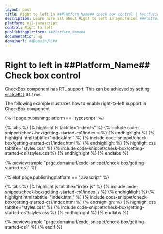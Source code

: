 ```yaml
---
layout: post
title: Right to left in ##Platform_Name## Check box control | Syncfusion
description: Learn here all about Right to left in Syncfusion ##Platform_Name## Check box control of Syncfusion Essential JS 2 and more.
platform: ej2-javascript
control: Right to left 
publishingplatform: ##Platform_Name##
documentation: ug
domainurl: ##DomainURL##
---
```


# Right to left in ##Platform_Name## Check box control

CheckBox component has RTL support. This can be achieved by setting [`enableRtl`](../../api/check-box#enablertl) as `true`.

The following example illustrates how to enable right-to-left support in CheckBox component.

{% if page.publishingplatform == "typescript" %}

 {% tabs %}
{% highlight ts tabtitle="index.ts" %}
{% include code-snippet/check-box/getting-started-cs1/index.ts %}
{% endhighlight %}
{% highlight html tabtitle="index.html" %}
{% include code-snippet/check-box/getting-started-cs1/index.html %}
{% endhighlight %}
{% highlight css tabtitle="styles.css" %}
{% include code-snippet/check-box/getting-started-cs1/styles.css %}
{% endhighlight %}
{% endtabs %}
        
{% previewsample "page.domainurl/code-snippet/check-box/getting-started-cs1" %}

{% elsif page.publishingplatform == "javascript" %}

{% tabs %}
{% highlight js tabtitle="index.js" %}
{% include code-snippet/check-box/getting-started-cs1/index.js %}
{% endhighlight %}
{% highlight html tabtitle="index.html" %}
{% include code-snippet/check-box/getting-started-cs1/index.html %}
{% endhighlight %}
{% highlight css tabtitle="styles.css" %}
{% include code-snippet/check-box/getting-started-cs1/styles.css %}
{% endhighlight %}
{% endtabs %}

{% previewsample "page.domainurl/code-snippet/check-box/getting-started-cs1" %}
{% endif %}
